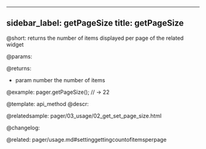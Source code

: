 
---
sidebar_label: getPageSize
title: getPageSize
---          

@short: returns the number of items displayed per page of the related widget


@params:


@returns:
- param	number  the number of items


@example:
pager.getPageSize();
// -> 22


@template: api_method
@descr:




@relatedsample:
pager/03_usage/02_get_set_page_size.html

@changelog:


@related: pager/usage.md#settinggettingcountofitemsperpage